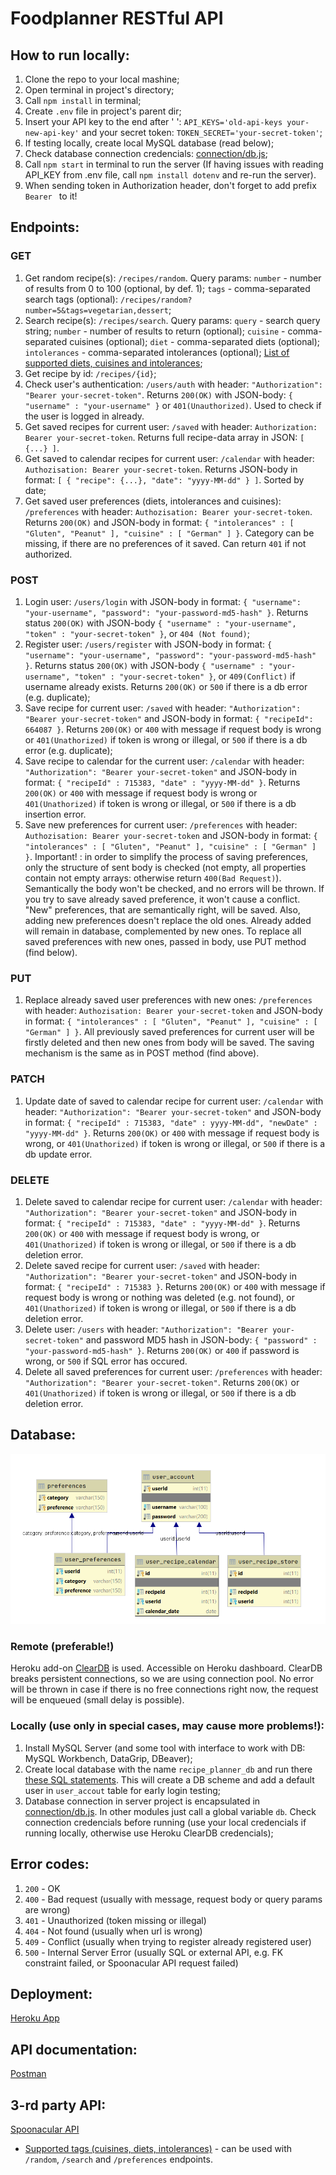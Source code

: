 # Foodplanner RESTful API
## How to run locally:
1. Clone the repo to your local mashine;
2. Open terminal in project's directory;
3. Call `npm install` in terminal;
4. Create `.env` file in project's parent dir;
5. Insert your API key to the end after ' ': `API_KEYS='old-api-keys your-new-api-key'` and your secret token: `TOKEN_SECRET='your-secret-token'`;
6. If testing locally, create local MySQL database (read below);
7. Check database connection credencials: [connection/db.js](/connections/db.js);
7. Call `npm start` in terminal to run the server
(If having issues with reading API_KEY from .env file, call `npm install dotenv` and re-run the server).
8. When sending token in Authorization header, don't forget to add prefix `Bearer ` to it!
## Endpoints:
### GET
1. Get random recipe(s): `/recipes/random`. Query params: `number` - number of results from 0 to 100 (optional, by def. 1); `tags` - comma-separated search tags (optional): `/recipes/random?number=5&tags=vegetarian,dessert`;
2. Search recipe(s): `/recipes/search`. Query params: `query` - search query string; `number` - number of results to return (optional); `cuisine` - comma-separated cuisines (optional); `diet` - comma-separated diets (optional); `intolerances` - comma-separated intolerances (optional); [List of supported diets, cuisines and intolerances](cuisines-diets-intolerances-csv.txt);
3. Get recipe by id: `/recipes/{id}`;
4. Check user's authentication: `/users/auth` with header: `"Authorization": "Bearer your-secret-token"`. Returns `200(OK)` with JSON-body: `{ "username" : "your-username" }` or `401(Unauthorized)`. Used to check if the user is logged in already.
5. Get saved recipes for current user: `/saved` with header: `Authorization: Bearer your-secret-token`. Returns full recipe-data array in JSON: `[ {...} ]`.
6. Get saved to calendar recipes for current user: `/calendar`  with header: `Authozisation: Bearer your-secret-token`. Returns JSON-body in format: `[ { "recipe": {...}, "date": "yyyy-MM-dd" } ]`. Sorted by date;
7. Get saved user preferences (diets, intolerances and cuisines): `/preferences` with header: `Authozisation: Bearer your-secret-token`. Returns `200(OK)` and JSON-body in format: `{ "intolerances" : [ "Gluten", "Peanut" ], "cuisine" : [ "German" ] }`. Category can be missing, if there are no preferences of it saved. Can return `401` if not authorized.
### POST
1. Login user: `/users/login` with JSON-body in format: `{ "username": "your-username", "password": "your-password-md5-hash" }`. Returns status `200(OK)` with JSON-body `{ "username" : "your-username", "token" : "your-secret-token" }`, or `404 (Not found)`;
2. Register user: `/users/register` with JSON-body in format: `{ "username": "your-username", "password": "your-password-md5-hash" }`. Returns status `200(OK)` with JSON-body `{ "username" : "your-username", "token" : "your-secret-token" }`, or `409(Conflict)` if username already exists. Returns `200(OK)` or `500` if there is a db error (e.g. duplicate);
3. Save recipe for current user: `/saved` with header: `"Authorization": "Bearer your-secret-token"` and JSON-body in format: `{ "recipeId": 664087 }`. Returns `200(OK)` or `400` with message if request body is wrong or `401(Unathorized)` if token is wrong or illegal, or `500` if there is a db error (e.g. duplicate);
4. Save recipe to calendar for the current user:  `/calendar` with header: `"Authorization": "Bearer your-secret-token"`
and JSON-body in format: `{ "recipeId" : 715383, "date" : "yyyy-MM-dd" }`. Returns `200(OK)` or `400` with message if request body is wrong or `401(Unathorized)` if token is wrong or illegal, or `500` if there is a db insertion error.
5. Save new preferences for current user: `/preferences` with header: `Authozisation: Bearer your-secret-token` and JSON-body in format: `{ "intolerances" : [ "Gluten", "Peanut" ], "cuisine" : [ "German" ] }`. Important! : in order to simplify the process of saving preferences, only the structure of sent body is checked (not empty, all properties contain not empty arrays: otherwise return `400(Bad Request)`). Semantically the body won't be checked, and no errors will be thrown. If you try to save already saved preference, it won't cause a conflict. "New" preferences, that are semantically right, will be saved. Also, adding new preferences doesn't replace the old ones. Already added will remain in database, complemented by new ones. To replace all saved preferences with new ones, passed in body, use PUT method (find below). 
### PUT
1. Replace already saved user preferences with new ones: `/preferences` with header: `Authozisation: Bearer your-secret-token` and JSON-body in format: `{ "intolerances" : [ "Gluten", "Peanut" ], "cuisine" : [ "German" ] }`. All previously saved preferences for current user will be firstly deleted and then new ones from body will be saved. The saving mechanism is the same as in POST method (find above). 
### PATCH
1. Update date of saved to calendar recipe for current user: `/calendar` with header: `"Authorization": "Bearer your-secret-token"` and JSON-body in format: `{ "recipeId" : 715383, "date" : yyyy-MM-dd", "newDate" : "yyyy-MM-dd" }`. Returns `200(OK)` or `400` with message if request body is wrong, or `401(Unathorized)` if token is wrong or illegal, or `500` if there is a db update error.
### DELETE
1. Delete saved to calendar recipe for current user: `/calendar` with header: `"Authorization": "Bearer your-secret-token"` and JSON-body in format: `{ "recipeId" : 715383, "date" : "yyyy-MM-dd" }`. Returns `200(OK)` or `400` with message if request body is wrong, or `401(Unathorized)` if token is wrong or illegal, or `500` if there is a db deletion error.
2. Delete saved recipe for current user: `/saved` with header: `"Authorization": "Bearer your-secret-token"` and JSON-body in format: `{ "recipeId" : 715383 }`. Returns `200(OK)` or `400` with message if request body is wrong or nothing was deleted (e.g. not found), or `401(Unathorized)` if token is wrong or illegal, or `500` if there is a db deletion error.
3. Delete user: `/users` with header: `"Authorization": "Bearer your-secret-token"` and password MD5 hash in JSON-body: `{ "password" : "your-password-md5-hash" }`. Returns `200(OK)` or `400` if password is wrong, or `500` if SQL error has occured.
4. Delete all saved preferences for current user: `/preferences` with header: `"Authorization": "Bearer your-secret-token"`.  Returns `200(OK)` or `401(Unathorized)` if token is wrong or illegal, or `500` if there is a db deletion error.
## Database:
![Physical model](recipe_planner_db_physical_datamodel.png)
### Remote (preferable!)
Heroku add-on [ClearDB](https://devcenter.heroku.com/articles/cleardb) is used. Accessible on Heroku dashboard. ClearDB breaks persistent connections, so we are using connection pool. No error will be thrown in case if there is no free connections right now, the request will be enqueued (small delay is possible).
### Locally (use only in special cases, may cause more problems!):
1. Install MySQL Server (and some tool with interface to work with DB: MySQL Workbench, DataGrip, DBeaver);
2. Create local database with the name `recipe_planner_db` and run there [these SQL statements](recipe_planner_db.sql). This will create a DB scheme and add a default user in `user_accout` table for early login testing;
3. Database connection in server project is encapsulated in [connection/db.js](/connection/db.js). In other modules just call a global variable `db`. Check connection credencials before running (use your local credencials if running locally, otherwise use Heroku ClearDB credencials);
## Error codes:
1. `200` - OK
2. `400` - Bad request (usually with message, request body or query params are wrong)
2. `401` - Unauthorized (token missing or illegal)
3. `404` - Not found (usually when url is wrong)
4. `409` - Conflict (usually when trying to register already registered user)
5. `500` - Internal Server Error (usually SQL or external API, e.g. FK constraint failed, or Spoonacular API request failed)
## Deployment:
[Heroku App](https://recipe-planner-app.herokuapp.com/)
## API documentation:
[Postman](https://documenter.getpostman.com/view/5782940/SzzdBzzN?version=latest)
## 3-rd party API:
 [Spoonacular API](https://spoonacular.com/food-api/)
  - [Supported tags (cuisines, diets, intolerances)](cuisines-diets-intolerances-csv.txt) - can be used with `/random`, `/search` and `/preferences` endpoints.
  

